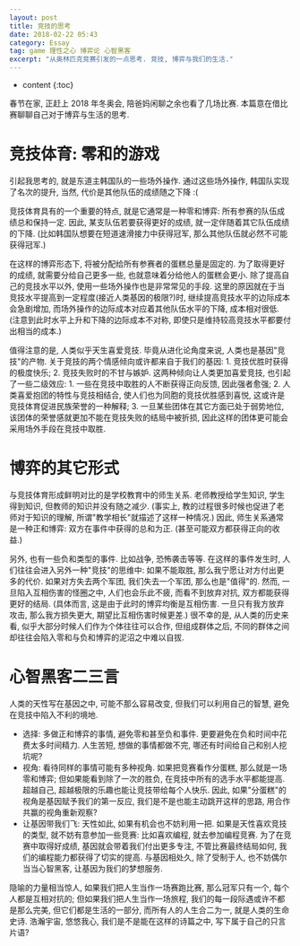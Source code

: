 ```yaml
---
layout: post
title: 竞技的思考
date: 2018-02-22 05:43
category: Essay
tag: game 理性之心 博弈论 心智黑客
excerpt: "从奥林匹克竞赛引发的一点思考. 竞技, 博弈与我们的生活."
---
```


* content
{:toc}

春节在家, 正赶上 2018 年冬奥会, 陪爸妈闲聊之余也看了几场比赛. 本篇意在借比赛聊聊自己对于博弈与生活的思考.

# 竞技体育: 零和的游戏

引起我思考的, 就是东道主韩国队的一些场外操作. 通过这些场外操作, 韩国队实现了名次的提升, 当然, 代价是其他队伍的成绩随之下降 :(

竞技体育具有的一个重要的特点, 就是它通常是一种零和博弈: 所有参赛的队伍成绩总和保持一定. 因此, 某支队伍若要获得更好的成绩, 就一定伴随着其它队伍成绩的下降. (比如韩国队想要在短道速滑接力中获得冠军, 那么其他队伍就必然不可能获得冠军.)

在这样的博弈形态下, 将被分配给所有参赛者的蛋糕总量是固定的. 为了取得更好的成绩, 就需要分给自己更多一些, 也就意味着分给他人的蛋糕会更小. 除了提高自己的竞技水平以外, 使用一些场外操作也是非常常见的手段. 这里的原因就在于当竞技水平提高到一定程度(接近人类基因的极限?)时, 继续提高竞技水平的边际成本会急剧增加, 而场外操作的边际成本对应着其他队伍水平的下降, 成本相对很低. (注意到此时水平上升和下降的边际成本不对称, 即使只是维持较高竞技水平都要付出相当的成本.)

值得注意的是, 人类似乎天生喜爱竞技. 毕竟从进化论角度来说, 人类也是基因"竞技"的产物. 关于竞技的两个情感倾向或许都来自于我们的基因: 1. 竞技优胜时获得的极度快乐; 2. 竞技失败时的不甘与嫉妒. 这两种倾向让人类更加喜爱竞技, 也引起了一些二级效应: 1. 一些在竞技中取胜的人不断获得正向反馈, 因此强者愈强; 2. 人类喜爱抱团的特性与竞技相结合, 使人们也为同胞的竞技优胜感到喜悦, 这或许是竞技体育促进民族荣誉的一种解释; 3. 一旦某些团体在其它方面已处于弱势地位, 该团体的荣誉感就更加不能在竞技失败的结局中被折损, 因此这样的团体更可能会采用场外手段在竞技中取胜.

# 博弈的其它形式

与竞技体育形成鲜明对比的是学校教育中的师生关系. 老师教授给学生知识, 学生得到知识, 但教师的知识并没有随之减少. (事实上, 教的过程很多时候也促进了老师对于知识的理解, 所谓"教学相长"就描述了这样一种情况.) 因此, 师生关系通常是一种正和博弈: 双方在事件中获得的总和为正. (甚至可能双方都获得正向的收益.)

另外, 也有一些负和类型的事件. 比如战争, 恐怖袭击等等. 在这样的事件发生时, 人们往往会进入另外一种"竞技"的思维中: 如果不能取胜, 那么我宁愿让对方付出更多的代价. 如果对方失去两个军团, 我们失去一个军团, 那么也是"值得"的. 然而, 一旦陷入互相伤害的怪圈之中, 人们也会乐此不疲, 而看不到放弃对抗, 双方都能获得更好的结局. (具体而言, 这是由于此时的博弈均衡是互相伤害. 一旦只有我方放弃攻击, 那么我方损失更大, 期望比互相伤害时候更差.) 很不幸的是, 从人类的历史来看, 似乎大部分时候人们作为个体往往可以合作, 但组成群体之后, 不同的群体之间却往往会陷入零和与负和博弈的泥沼之中难以自拔.

# 心智黑客二三言

人类的天性写在基因之中, 可能不那么容易改变, 但我们可以利用自己的智慧, 避免在竞技中陷入不利的境地.

- 选择: 多做正和博弈的事情, 避免零和甚至负和事件. 更要避免在负和时间中花费太多时间精力. 人生苦短, 想做的事情都做不完, 哪还有时间给自己和别人挖坑呢?
- 视角: 看待同样的事情可能有多种视角. 如果把竞赛看作分蛋糕, 那么就是一场零和博弈; 但如果能看到除了一次的胜负, 在竞技中所有的选手水平都能提高. 超越自己, 超越极限的乐趣也能让竞技带给每个人快乐. 因此, 如果"分蛋糕"的视角是基因赋予我们的第一反应, 我们是不是也能主动跳开这样的思路, 用合作共赢的视角重新观察?
- 让基因带我们飞: 天性如此, 如果有机会也不妨利用一把. 如果是天性喜欢竞技的类型, 就不妨有意参加一些竞赛: 比如喜欢编程, 就去参加编程竞赛. 为了在竞赛中取得好成绩, 基因就会带着我们付出更多专注, 不管比赛最终结局如何, 我们的编程能力都获得了切实的提高. 与基因相处久, 除了受制于人, 也不妨偶尔当当心智黑客, 让基因为我们的梦想服务.

隐喻的力量相当惊人, 如果我们把人生当作一场赛跑比赛, 那么冠军只有一个, 每个人都是互相对抗的; 但如果我们把人生当作一场旅程, 我们的每一段际遇或许不都是那么完美, 但它们都是生活的一部分, 而所有人的人生合二为一, 就是人类的生命史诗. 浩瀚宇宙, 悠悠我心, 我们是不是能在这样的诗篇之中, 写下属于自己的只言片语?

